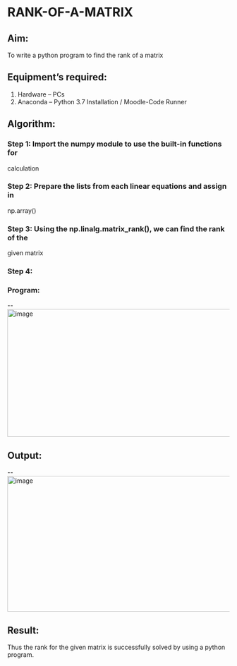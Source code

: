 # RANK-OF-A-MATRIX
## Aim:
To write a python program to find the rank of a matrix
## Equipment’s required:
1. 	Hardware – PCs
2. 	Anaconda – Python 3.7 Installation / Moodle-Code Runner
## Algorithm: 
### Step 1: Import the numpy module to use the built-in functions for
 calculation
### Step 2: Prepare the lists from each linear equations and assign in
 np.array()
### Step 3: Using the np.linalg.matrix_rank(), we can find the rank of the
 given matrix
### Step 4:
### Program:
--
<img width="577" height="290" alt="image" src="https://github.com/user-attachments/assets/c3f7ec16-752c-4c44-aed8-e70e5e7257a1" />

## Output:
--
<img width="548" height="308" alt="image" src="https://github.com/user-attachments/assets/a937e920-88ad-4662-b039-17f9d468d836" />

## Result:
Thus the rank for the given matrix is successfully solved by  using a python program.

